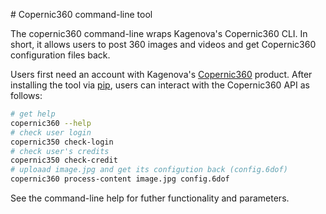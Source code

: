 # Copernic360 command-line tool

The copernic360 command-line wraps Kagenova's Copernic360 CLI. In short, it
allows users to post 360 images and videos and get Copernic360 configuration
files back.

Users first need an account with Kagenova's
[Copernic360](https://kagenova.com/products/copernic360/) product. After
installing the tool via [pip](https://pypi.org/project/copernic360_cli), users
can interact with the Copernic360 API as follows:

```bash
# get help
copernic360 --help
# check user login
copernic350 check-login
# check user's credits
copernic350 check-credit
# uploaad image.jpg and get its configution back (config.6dof)
copernic360 process-content image.jpg config.6dof
```

See the command-line help for futher functionality and parameters.